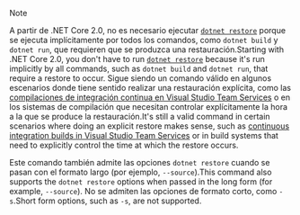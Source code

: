 > [!NOTE]
> <span data-ttu-id="8f6ca-101">A partir de .NET Core 2.0, no es necesario ejecutar [`dotnet restore`](~/docs/core/tools/dotnet-restore.md) porque se ejecuta implícitamente por todos los comandos, como `dotnet build` y `dotnet run`, que requieren que se produzca una restauración.</span><span class="sxs-lookup"><span data-stu-id="8f6ca-101">Starting with .NET Core 2.0, you don't have to run [`dotnet restore`](~/docs/core/tools/dotnet-restore.md) because it's run implicitly by all commands, such as `dotnet build` and `dotnet run`, that require a restore to occur.</span></span> <span data-ttu-id="8f6ca-102">Sigue siendo un comando válido en algunos escenarios donde tiene sentido realizar una restauración explícita, como las [compilaciones de integración continua en Visual Studio Team Services](/vsts/build-release/apps/aspnet/build-aspnet-core) o en los sistemas de compilación que necesitan controlar explícitamente la hora a la que se produce la restauración.</span><span class="sxs-lookup"><span data-stu-id="8f6ca-102">It's still a valid command in certain scenarios where doing an explicit restore makes sense, such as [continuous integration builds in Visual Studio Team Services](/vsts/build-release/apps/aspnet/build-aspnet-core) or in build systems that need to explicitly control the time at which the restore occurs.</span></span>
>
> <span data-ttu-id="8f6ca-103">Este comando también admite las opciones `dotnet restore` cuando se pasan con el formato largo (por ejemplo, `--source`).</span><span class="sxs-lookup"><span data-stu-id="8f6ca-103">This command also supports the `dotnet restore` options when passed in the long form (for example, `--source`).</span></span> <span data-ttu-id="8f6ca-104">No se admiten las opciones de formato corto, como `-s`.</span><span class="sxs-lookup"><span data-stu-id="8f6ca-104">Short form options, such as `-s`, are not supported.</span></span>